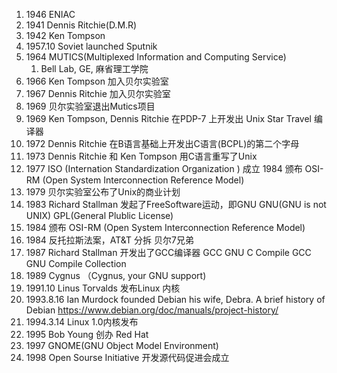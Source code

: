 1. 1946 ENIAC
1. 1941 Dennis Ritchie(D.M.R)
1. 1942 Ken Tompson
1. 1957.10 Soviet launched Sputnik
1. 1964 MUTICS(Multiplexed Information and Computing Service)
    1. Bell Lab, GE, 麻省理工学院
1. 1966 Ken Tompson 加入贝尔实验室
1. 1967 Dennis Ritchie 加入贝尔实验室
1. 1969 贝尔实验室退出Mutics项目
1. 1969 Ken Tompson, Dennis Ritchie 在PDP-7 上开发出 Unix
    Star Travel
    编译器
1. 1972 Dennis Ritchie 在B语言基础上开发出C语言(BCPL)的第二个字母
1. 1973 Dennis Ritchie 和 Ken Tompson 用C语言重写了Unix
1. 1977 ISO (Internation Standardization Organization ) 成立
    1984 颁布 OSI-RM (Open System Interconnection Reference Model)
1. 1979 贝尔实验室公布了Unix的商业计划
1. 1983 Richard Stallman 发起了FreeSoftware运动，即GNU
    GNU(GNU is not UNIX)
    GPL(General Plublic License)
1. 1984 颁布 OSI-RM (Open System Interconnection Reference Model)
1. 1984 反托拉斯法案，AT&T 分拆 贝尔7兄弟
1. 1987 Richard Stallman 开发出了GCC编译器
    GCC GNU C Compile
    GCC GNU Compile Collection
1. 1989 Cygnus （Cygnus, your GNU support)
1. 1991.10 Linus Torvalds 发布Linux 内核
1. 1993.8.16  Ian Murdock founded Debian
    his wife, Debra.
    A brief history of Debian 
        https://www.debian.org/doc/manuals/project-history/
1. 1994.3.14 Linux 1.0内核发布
1. 1995 Bob Young 创办 Red Hat
1. 1997 GNOME(GNU Object Model Environment)
1. 1998 Open Sourse Initiative 开发源代码促进会成立
